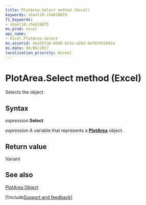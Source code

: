 ```yaml
---
title: PlotArea.Select method (Excel)
keywords: vbaxl10.chm618075
f1_keywords:
- vbaxl10.chm618075
ms.prod: excel
api_name:
- Excel.PlotArea.Select
ms.assetid: 0aa567a6-b6d6-633a-e2b2-6ef07431692a
ms.date: 06/08/2017
localization_priority: Normal
---
```



# PlotArea.Select method (Excel)

Selects the object.


## Syntax

_expression_.**Select**

_expression_ A variable that represents a **[PlotArea](Excel.PlotArea(object).md)** object.


## Return value

Variant


## See also


[PlotArea Object](Excel.PlotArea(object).md)

[!include[Support and feedback](~/includes/feedback-boilerplate.md)]